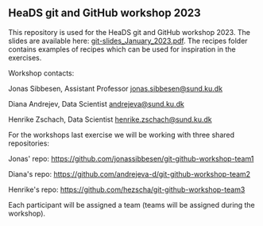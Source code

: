 ## HeaDS git and GitHub workshop 2023

This repository is used for the HeaDS git and GitHub workshop 2023. The slides are available here: [git-slides_January_2023.pdf](https://github.com/Center-for-Health-Data-Science/git-GitHub-workshop/blob/January_2023/git-slides_January_2023.pdf). The recipes folder contains examples of recipes which can be used for inspiration in the exercises.

Workshop contacts:

Jonas Sibbesen, Assistant Professor
jonas.sibbesen@sund.ku.dk

Diana Andrejev, Data Scientist
andrejeva@sund.ku.dk

Henrike Zschach, Data Scientist
henrike.zschach@sund.ku.dk

For the workshops last exercise we will be working with three shared repositories:

Jonas' repo: https://github.com/jonassibbesen/git-github-workshop-team1

Diana's repo: https://github.com/andrejeva-d/git-github-workshop-team2

Henrike's repo: https://github.com/hezscha/git-github-workshop-team3

Each participant will be assigned a team (teams will be assigned during the workshop).
